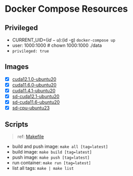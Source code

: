 # Docker Compose Resources

## Privileged

- CURRENT_UID=$(id -u):$(id -g) `docker-compose up`
- user: 1000:1000 # chown 1000:1000 ./data
- `privileged: true`

## Images

- [x] [cuda12.1.0-ubuntu20](./cuda12.1.0-ubuntu20/Dockerfile)
- [x] [cuda11.6.0-ubuntu20](./cuda11.6.0-ubuntu20/Dockerfile)
- [x] [cuda11.4.1-ubuntu20](./cuda11.4.1-ubuntu20/Dockerfile)
- [x] [sd-cuda12.1-ubuntu20](./sd-cuda12.1-ubuntu20/Dockerfile)
- [x] [sd-cuda11.6-ubuntu20](./sd-cuda11.6-ubuntu20/Dockerfile)
- [x] [sd-cpu-ubuntu23](./sd-cpu-ubuntu23/Dockerfile)

## Scripts

>ref: [Makefile](./Makefile)

- build and push image: `make all [tag=latest]`
- build image: `make build [tag=latest]`
- push image: `make push [tag=latest]`
- run container: `make run [tag=latest]`
- list all tags: `make | make list`
